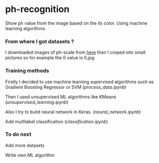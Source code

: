 # ph-recognition

Show ph value from the image based on the its color. Using machine learning algorithms

### From where I got datasets ?

I downloaded images of ph-scale from [here](https://www.shutterstock.com/search/ph+scale) then I croped into small pictures so for example the 0 value is 0.jpg


### Training methods

Firstly I decided to use machine learning supervised algorithms such as Gradient Boosting Regressor or SVM (*process_data.ipynb*)

Then I used unsupervised ML algorithms like KMeans (*unsupervised_learning.ipynb*)

Also I try to build neural network in Keras. (*neural_network.ipynb*)

Add multilabel classification (*classification.ipynb*)

### To do next

Add more datasets

Write own ML algorithm
